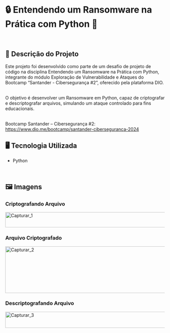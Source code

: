 # 🔒 Entendendo um Ransomware na Prática com Python 🐍
<br>

## 📃 Descrição do Projeto
Este projeto foi desenvolvido como parte de um desafio de projeto de código na disciplina Entendendo um Ransomware na Prática com Python, integrante do módulo Exploração de Vulnerabilidade e Ataques do Bootcamp “Santander - Cibersegurança #2”, oferecido pela plataforma DIO.

<br> O objetivo é desenvolver um Ransomware em Python, capaz de criptografar e descriptografar arquivos, simulando um ataque controlado para fins educacionais.

<br> Bootcamp Santander – Cibersegurança #2: https://www.dio.me/bootcamp/santander-ciberseguranca-2024

## 🖥️ Tecnologia Utilizada
- Python
<br>

## 🖼️ Imagens

### Criptografando Arquivo
<img width="690" height="48" alt="Capturar_1" src="https://github.com/user-attachments/assets/bc78dc6f-25ce-4f29-b054-c374d458d876" />

### Arquivo Criptografado
<img width="588" height="147" alt="Capturar_2" src="https://github.com/user-attachments/assets/c2fb9265-f5bc-45db-95ae-f4af84dc5090" />

### Descriptografando Arquivo
<img width="580" height="51" alt="Capturar_3" src="https://github.com/user-attachments/assets/1885c398-a3c4-4a1c-b5c2-32bfd7badf4b" />
